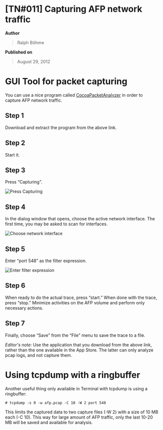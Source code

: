 # \[TN#011\] Capturing AFP network traffic

**Author**

> Ralph Böhme

**Published on**

> August 29, 2012

# GUI Tool for packet capturing

You can use a nice program called
[CocoaPacketAnalyzer](https://www.tastycocoabytes.com/)
in order to capture AFP network traffic.

## Step 1

Download and extract the program from the above link.

## Step 2

Start it.

## Step 3

Press “Capturing”.

![Press Capturing](/gfx/pic1.png)

## Step 4

In the dialog window that opens, choose the active network interface.
The first time, you may be asked to scan for interfaces.

![Choose network interface](/gfx/pic21.png)

## Step 5

Enter “port 548” as the filter expression.

![Enter filter expression](/gfx/pic31.png)

## Step 6

When ready to do the actual trace, press “start.”
When done with the trace, press “stop.”
Minimize activities on the AFP volume and perform only necessary actions.

## Step 7

Finally, choose “Save” from the “File” menu to save the trace to a file.

*Editor's note:* Use the application that you download from the above link,
rather than the one available in the App Store.
The latter can only analyze pcap logs, and not capture them.

# Using tcpdump with a ringbuffer

Another useful thing only available in Terminal with tcpdump is using a
ringbuffer:

```shell
# tcpdump -s 0 -w afp.pcap -C 10 -W 2 port 548
```

This limits the captured data to two capture files (-W 2) with a size of
10 MB each (-C 10). This way for large amount of AFP traffic, only the
last 10-20 MB will be saved and available for analysis.
